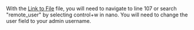 With the [Link to File](ansible.cfg) file, you will need to navigate to line 107 or search "remote_user" by selecting control+w in nano.
You will need to change the user field to your admin username.
